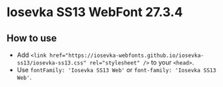 # Iosevka SS13 WebFont 27.3.4

## How to use

- Add `<link href="https://iosevka-webfonts.github.io/iosevka-ss13/iosevka-ss13.css" rel="stylesheet" />` to your `<head>`.
- Use `fontFamily: 'Iosevka SS13 Web'` or `font-family: 'Iosevka SS13 Web'`.
